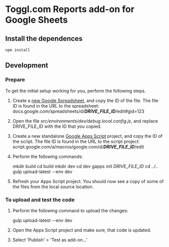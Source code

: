 # Toggl.com Reports add-on for Google Sheets

## Install the dependences

    npm install

## Development

### Prepare
To get the initial setup working for you, perform the following steps.

1. Create a [new Google Spreadsheet](https://docs.google.com/spreadsheets/create), and copy the ID of the file. The file ID is found in the URL to the spreadsheet:
	docs.google.com/spreadsheets/d/***DRIVE_FILE_ID***/edit#gid=123
2. Open the file *src/environments/dev/debug.local.config.js*, and replace DRIVE_FILE_ID with the ID that you copied.
3. Create a new standalone [Google Apps Script](https://script.google.com) project, and copy the ID of the script. The file ID is found in the URL to the script project:
	script.google.com/a/macros/google.com/d/***DRIVE_FILE_ID***/edit
4. Perform the following commands:

    mkdir build
    cd build
    mkdir dev
    cd dev
    gapps init *DRIVE_FILE_ID*
    cd ../..
    gulp upload-latest --env dev

5. Refresh your Apps Script project. You should now see a copy of some of the files from the local source location.

### To upload and test the code

1. Perform the following command to upload the changes:

    gulp upload-latest --env dev

2. Open the Apps Script project and make sure, that code is updated.
3. Select 'Publish' > 'Test as add-on...'

